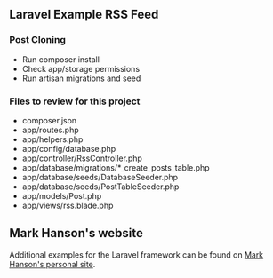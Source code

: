 ## Laravel Example RSS Feed

### Post Cloning

* Run composer install
* Check app/storage permissions
* Run artisan migrations and seed

### Files to review for this project

* composer.json
* app/routes.php
* app/helpers.php
* app/config/database.php
* app/controller/RssController.php
* app/database/migrations/*_create_posts_table.php
* app/database/seeds/DatabaseSeeder.php
* app/database/seeds/PostTableSeeder.php
* app/models/Post.php
* app/views/rss.blade.php

## Mark Hanson's website

Additional examples for the Laravel framework can be found on [Mark Hanson's personal site](http://mhanson01.com).

